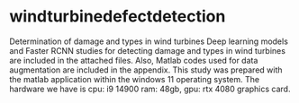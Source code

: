 # windturbinedefectdetection
Determination of damage and types in wind turbines
Deep learning models and Faster RCNN studies for detecting damage and types in wind turbines are included in the attached files. Also, Matlab codes used for data augmentation are included in the appendix.
This study was prepared with the matlab application within the windows 11 operating system. The hardware we have is cpu: i9 14900 ram: 48gb, gpu: rtx 4080 graphics card.
